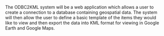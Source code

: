 The ODBC2KML system will be a web application which allows a user to create a connection to a database containing geospatial data. The system will then allow the user to define a basic template of the items they would like to view and then export the data into KML format for viewing in Google Earth and Google Maps.